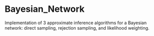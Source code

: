 # Bayesian_Network
Implementation of 3 approximate inference algorithms for a Bayesian network: direct sampling, rejection sampling, and likelihood weighting.
